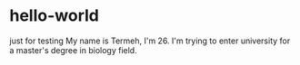# hello-world
just for testing
My name is Termeh, I'm 26. 
I'm trying to enter university for a master's degree in biology field.
